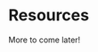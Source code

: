 # Resources

More to come later!

<ResourceCard
	name="fetch"
	title="Fetch"
	description="Simple callback style API for HTTP requests"
/>
